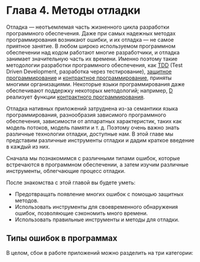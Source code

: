 # Глава 4. Методы отладки

Отладка — неотъемлемая часть жизненного цикла разработки программного обеспечения. Даже при самых надежных методах программирования возникают ошибки, и их отладка — не самое приятное занятие. В любом широко используемом программном обеспечении над кодом работают многие разработчики, и отладка занимает значительную часть их времени. Именно поэтому такие методологии разработки программного обеспечения, как [TDD](https://ru.wikipedia.org/wiki/%D0%A0%D0%B0%D0%B7%D1%80%D0%B0%D0%B1%D0%BE%D1%82%D0%BA%D0%B0_%D1%87%D0%B5%D1%80%D0%B5%D0%B7_%D1%82%D0%B5%D1%81%D1%82%D0%B8%D1%80%D0%BE%D0%B2%D0%B0%D0%BD%D0%B8%D0%B5) (Test Driven Development, разработка через тестирование), [защитное программирование](https://en.wikipedia.org/wiki/Defensive_programming) и [контрактное программирование](https://ru.wikipedia.org/wiki/%D0%9A%D0%BE%D0%BD%D1%82%D1%80%D0%B0%D0%BA%D1%82%D0%BD%D0%BE%D0%B5_%D0%BF%D1%80%D0%BE%D0%B3%D1%80%D0%B0%D0%BC%D0%BC%D0%B8%D1%80%D0%BE%D0%B2%D0%B0%D0%BD%D0%B8%D0%B5), приняты многими организациями. Некоторые языки программирования даже обеспечивают поддержку некоторых методологий; например, [D](https://ru.wikipedia.org/wiki/D_(%D1%8F%D0%B7%D1%8B%D0%BA_%D0%BF%D1%80%D0%BE%D0%B3%D1%80%D0%B0%D0%BC%D0%BC%D0%B8%D1%80%D0%BE%D0%B2%D0%B0%D0%BD%D0%B8%D1%8F)) реализует функции [контрактного программирования](https://dlang.org/spec/contracts.html).

Отладка нативных приложений затруднена из-за семантики языка программирования, разнообразия зависимого программного обеспечения, зависимости от аппаратных характеристик, таких как модель потоков, модель памяти и т. д. Поэтому очень важно знать различные технологии отладки, доступные нам. В этой главе мы представим различные инструменты отладки и дадим краткое введение в каждый из них.

Сначала мы познакомимся с различными типами ошибок, которые встречаются в программном обеспечении, а затем изучим различные инструменты, облегчающие процесс отладки.

После знакомства с этой главой вы будете уметь:
- Предотвращать появление многих ошибок с помощью защитных методов.
- Использовать инструменты для своевременного обнаружения ошибок, позволяющие сэкономить много времени.
- Использовать правильные инструменты и методы для отладки.

## Типы ошибок в программах

В целом, сбои в работе приложений можно разделить на три категории:

1. Ошибки программирования (синтаксические ошибки, семантические ошибки, ошибки времени выполнения)
2. Сбой системы (ошибки памяти, повреждение файла, сбой сети и т.д.)
3. Недействительные данные (некорректное имя файла, некорректные данные)

Некоторые ошибки трудно отнести к определенному классу, поскольку классификация может зависеть от точки отсчета. Например, повреждение данных в одном приложении может привести к тому, что зависимое приложение выдаст ошибку времени выполнения. В зависимости от типа сбоя применяются различные инструменты и методологии. В этой главе мы сосредоточимся на ошибках программирования, а в следующих разделах представим инструменты и методики, относящиеся к ним.

## Инструменты и методы отладки

При работе с инструментарием, настройке системы или разработке системного программного обеспечения часто используемые методы отладки можно разделить на четыре категории:

1. Отладка на основе инструментирования
2. Использование отладчика
3. Remote debugging using gdb
4. Отладка на основе JTAG

### Отладка на основе инструментирования

Методы отладки на основе инструментирования — это методы вставки кода в программы вручную или программно. Это помогает получить представление о коде во время выполнения программы. Есть три наиболее широко используемых подхода:

1. Отладочная печать
2. Отладка на основе `assertion`'ов
3. Использование санитайзеров

Если отладочная печать и отладка на основе `assertion`'ов — одни из самых ранних методов отладки, то санитайзеры появились относительно недавно. Ниже мы кратко опишем каждую технику.

#### Отладочная печать

Простейшая техника отладки заключается в добавлении в программу набора операторов печати и наблюдении за выводимыми значениями. Вставка операторов печати в тщательно определенные точки программы может помочь отладить программу. Это один из самых ранних методов отладки, и он весьма полезен даже сегодня. Однако в ряде случаев этот подход не срабатывает, поскольку он плохо масштабируется. Если программист не обладает хорошим знанием кода, то при таком подходе трудно быстро найти проблемы.

#### Отладка на основе  `assertion`

Чтобы установить пред- и постусловия в различных точках программы, обычно вставляются `assertion`'ы. Ошибка в `assertion` упрощает отладку. Это также помогает обнаруживать ошибки на ранней стадии разработки. Обычно `assertion` отключены в производственном коде, поэтому одним из первых шагов по отладке является включение `assertion` и запуск неудачного тестового сценария.

#### Санитайзеры

И clang, и GCC предоставляют инструментарий (санитайзеры), который может обнаружить несколько известных классов ошибок, таких как переполнение буфера, повреждение памяти и многих других. Существуют санитайзеры адресов, памяти, неопределенного поведения, потоков и прочие. Это обеспечивает автоматизированный способ обнаружения ошибок. Санитайзеры также требуют поддержки времени выполнения для поиска ошибок, а она доступна не на всех платформах. Например, RISC-V в настоящее время поддерживает только санитайзер адресов и санитайзер потоков. [Этот документ](https://github.com/google/sanitizers) является источником достоверной информации для всей документации по санитайзерам.

На некоторых платформах [Valgrind](https://valgrind.org/) также может обнаружить ошибки, которые выявляются некоторыми санитайзерами, например, повреждение памяти или её утечки. К сожалению, в настоящее время Valgrind недоступен для платформ RISC-V.

### Нативная отладка с помощью отладчика

Когда есть отладчик, становится очень удобно проверять программы, получать backtrace’ы, значения объектов, состояние различных потоков и т.д. Обучение эффективному использованию отладчика, такого как `gdb`, значительно упрощает разработку программного обеспечения. Часто используемыми командами `gdb` являются:

- `gdb --args <binary> <args>` для запуска программы со списком аргументов.
- `b FileName:linenum` для установки точек останова
- `bt` для получения backtrace’ов
- `thread apply all bt` для получения backtrace’ов для всех потоков
- `p variableName` для печати значения переменной/объекта
- `up` для перехода вверх по кадру стека
- `down` для перехода вниз по кадру стека
- `l` для перечисления исходных строк кода вокруг текущего фрейма стека
- `disassemble` для отображения ассемблерного кода текущей функции
- `n` для выполнения следующей инструкции источника
- `si` для выполнения следующей машинной инструкции
- `q` для выхода из отладчика
- `r` для запуска программы

В сети существует множество источников, которые помогут вам начать работу с `gdb`, но вышеупомянутого списка команд достаточно для обычной повседневной отладки. Документацию по `gdb` можно найти в [здесь](https://www.gnu.org/software/gdb/documentation/).

### Удалённая отладка

`gdb` можно использовать для отладки программ, запущенных на другой машине. На удаленной машине запускается программа `gdbserver`, которая отвечает на запросы `gdb` клиентской машины. В некоторых случаях удаленная отладка может быть более удобной; например, она позволяет проверить программу на машине, где произошла ошибка, вместо того, чтобы пытаться повторить сценарий на компьютере разработчика. Это может сэкономить много времени. Удаленная отладка довольно популярна среди разработчиков мобильных приложений, когда приложение запускается на мобильном устройстве, а отладчик — на машине разработчика.

В случае заинтересованности вы можете начать работу со [статьи блога «Удаленная отладка с GDB»](https://developers.redhat.com/blog/2015/04/28/remote-debugging-with-gdb). Страница [руководства gdbserver(1) - Linux](https://man7.org/linux/man-pages/man1/gdbserver.1.html) также предлагает отличную документацию. В официальном [репозитории RISC-V binutils](https://github.com/riscvarchive/riscv-binutils-gdb) есть исходный код `gdbserver`.

### Отладка на основе JTAG

На ранней стадии ввода в эксплуатацию аппаратного обеспечения отсутствуют программные возможности. Для отладки «голых» приложений или доступа к различным аппаратным блокам в качестве транспортного механизма используется JTAG (названный в честь Joint Test Action Group). Большинство современных аппаратных средств предоставляют возможность прямой трассировки инструкций и данных с помощью стандартного протокола JTAG, хотя у каждого производителя аппаратных средств может быть разный уровень поддержки. Он часто используется для отладки аппаратных неполадок. RISC-V определяет стандартный интерфейс для внешней отладки, который включает в себя доступ к аппаратным потокам (hart) с самой первой инструкции, доступ к памяти, пошаговые инструкции и т. д.

## Справочные материалы

- [Корнельский университет, CS312 Лекция 26, Техники отладки](https://www.cs.cornell.edu/courses/cs312/2006fa/lectures/lec26.html)
- [Отладка с помощью GDB](https://www.sourceware.org/gdb/current/onlinedocs/gdb.html)
- [Тим Ньюсом — Внешняя отладка RISC-V (она же JTAG-отладка)](https://riscv.org/wp-content/uploads/2016/01/Tues1030-RISC-V-External-Debug.pdf)
- [Тим Ньюсом и Меган Вакс — Поддержка внешней отладки RISC-V в версии 0.13.2](https://riscv.org/wp-content/uploads/2019/03/riscv-debug-release.pdf)
- [Five EmbedDev — Блог о встраиваемой RISC-V](https://five-embeddev.com/riscv-debug-spec/latest/introduction.html#sec:intro)
- [Университет Сан-Франциско — Программирование «по контракту»](https://www.cs.usfca.edu/~parrt/course/601/lectures/programming.by.contract.html)
- [Отладка с помощью Gdb](https://github.com/riscv/riscv-isa-sim#debugging-with-gdb)
